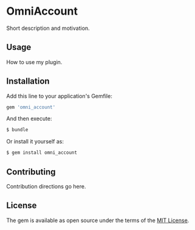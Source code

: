 # OmniAccount
Short description and motivation.

## Usage
How to use my plugin.

## Installation
Add this line to your application's Gemfile:

```ruby
gem 'omni_account'
```

And then execute:
```bash
$ bundle
```

Or install it yourself as:
```bash
$ gem install omni_account
```

## Contributing
Contribution directions go here.

## License
The gem is available as open source under the terms of the [MIT License](https://opensource.org/licenses/MIT).
